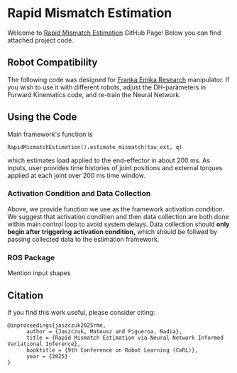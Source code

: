 # Rapid Mismatch Estimation
Welcome to [Rapid Mismatch Estimation](https://mateusz-jaszczuk.github.io/rme/) GitHub Page! Below you can find attached project code.

## Robot Compatibility
The following code was designed for [Franka Emika Research](https://www.franka.de/) manipulator. If you wish to use it with different robots, adjust the DH-parameters in Forward Kinematics code, and re-train the Neural Network.


## Using the Code
Main framework's function is 
<pre><code>RapidMismatchEstimation().estimate_mismatch(tau_ext, q)</code></pre>
which estimates load applied to the end-effector in about 200 ms. As inputs, user provides time histories of joint positions and external torques applied at each joint over 200 ms time window.

### Activation Condition and Data Collection
Above, we provide function we use as the framework activation condition. We suggest that activation condition and then data collection are both done within main control loop to avoid system delays. Data collection should **only begin after triggering activation condition,** which should be follwed by passing collected data to the estimation framework.

### ROS Package

Mention input shapes

## Citation
If you find this work useful, please consider citing:
<pre><code>@inproceedings{jaszczuk2025rme,
      author = {Jaszczuk, Mateusz and Figueroa, Nadia},
      title = {Rapid Mismatch Estimation via Neural Network Informed Variational Inference},
      booktitle = {9th Conference on Robot Learning (CoRL)},
      year = {2025}
}</code></pre>
